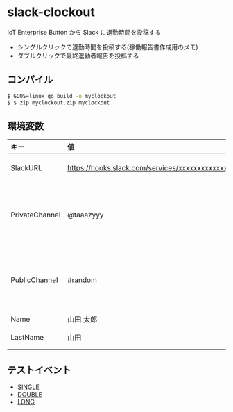 # slack-clockout
IoT Enterprise Button から Slack に退勤時間を投稿する
* シングルクリックで退勤時間を投稿する(稼働報告書作成用のメモ)
* ダブルクリックで最終退勤者報告を投稿する

## コンパイル
```bash
$ GOOS=linux go build -o myclockout
$ $ zip myclockout.zip myclockout
```

## 環境変数
|キー|値|備考|
|:--|:--|:--|
|SlackURL|https://hooks.slack.com/services/xxxxxxxxxxxxxxxxxxxxxxxxxxxxxxxx|Slack Webhook URL|
|PrivateChannel|@taaazyyy|シングルクリックで退勤時間を投稿するチャンネル|
|PublicChannel|#random|ダブルクリックで最終退勤者を投稿するチャンネル|
|Name|山田 太郎|投稿者名|
|LastName|山田|最終退勤者報告|

## テストイベント
* [SINGLE](test/testevent_single.json)
* [DOUBLE](test/testevent_double.json)
* [LONG](test/testevent_long.json)